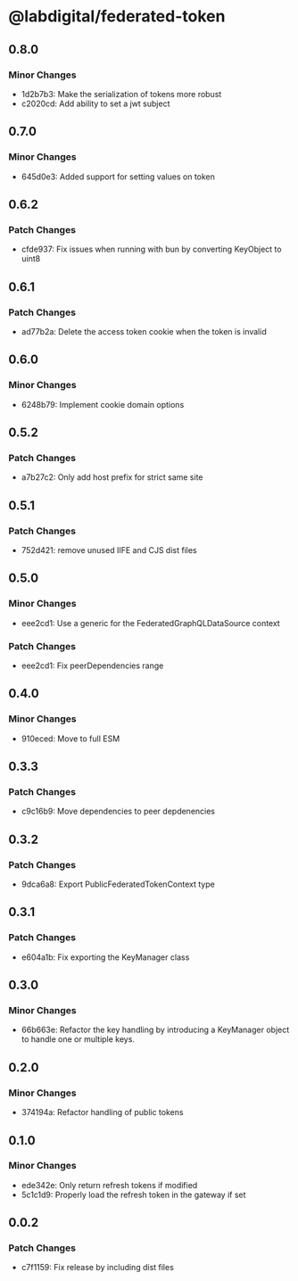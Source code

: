 # @labdigital/federated-token

## 0.8.0

### Minor Changes

- 1d2b7b3: Make the serialization of tokens more robust
- c2020cd: Add ability to set a jwt subject

## 0.7.0

### Minor Changes

- 645d0e3: Added support for setting values on token

## 0.6.2

### Patch Changes

- cfde937: Fix issues when running with bun by converting KeyObject to uint8

## 0.6.1

### Patch Changes

- ad77b2a: Delete the access token cookie when the token is invalid

## 0.6.0

### Minor Changes

- 6248b79: Implement cookie domain options

## 0.5.2

### Patch Changes

- a7b27c2: Only add host prefix for strict same site

## 0.5.1

### Patch Changes

- 752d421: remove unused IIFE and CJS dist files

## 0.5.0

### Minor Changes

- eee2cd1: Use a generic for the FederatedGraphQLDataSource context

### Patch Changes

- eee2cd1: Fix peerDependencies range

## 0.4.0

### Minor Changes

- 910eced: Move to full ESM

## 0.3.3

### Patch Changes

- c9c16b9: Move dependencies to peer depdenencies

## 0.3.2

### Patch Changes

- 9dca6a8: Export PublicFederatedTokenContext type

## 0.3.1

### Patch Changes

- e604a1b: Fix exporting the KeyManager class

## 0.3.0

### Minor Changes

- 66b663e: Refactor the key handling by introducing a KeyManager object to handle one or
  multiple keys.

## 0.2.0

### Minor Changes

- 374194a: Refactor handling of public tokens

## 0.1.0

### Minor Changes

- ede342e: Only return refresh tokens if modified
- 5c1c1d9: Properly load the refresh token in the gateway if set

## 0.0.2

### Patch Changes

- c7f1159: Fix release by including dist files

